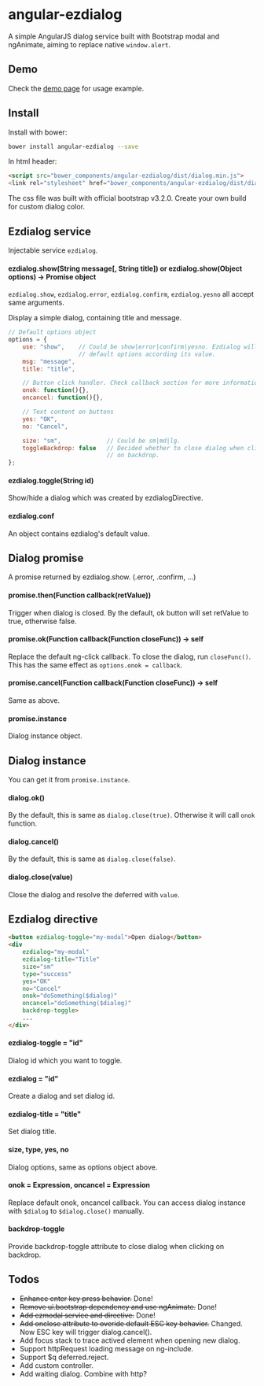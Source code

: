 angular-ezdialog
================
A simple AngularJS dialog service built with Bootstrap modal and ngAnimate, aiming to replace native `window.alert`.

Demo
----
Check the [demo page][1] for usage example.

[1]: https://rawgit.com/eight04/angular-ezdialog/master/example/example.html

Install
-------
Install with bower:
```sh
bower install angular-ezdialog --save
```
In html header:
```html
<script src="bower_components/angular-ezdialog/dist/dialog.min.js">
<link rel="stylesheet" href="bower_components/angular-ezdialog/dist/dialog.min.css">
```
The css file was built with official bootstrap v3.2.0. Create your own build for custom dialog color.

Ezdialog service
----------------
Injectable service `ezdialog`.

#### ezdialog.show(String message[, String title]) or ezdialog.show(Object options) -> Promise object

`ezdialog.show`, `ezdialog.error`, `ezdialog.confirm`, `ezdialog.yesno` all accept same arguments.

Display a simple dialog, containing title and message.

```javascript
// Default options object
options = {
	use: "show",	// Could be show|error|confirm|yesno. Ezdialog will apply some
    				// default options according its value.
	msg: "message",
    title: "title",

    // Button click handler. Check callback section for more information.
    onok: function(){},
    oncancel: function(){},

    // Text content on buttons
    yes: "OK",
    no: "Cancel",

    size: "sm",				// Could be sm|md|lg.
    toggleBackdrop: false	// Decided whether to close dialog when clicking
    						// on backdrop.
};
```

#### ezdialog.toggle(String id)
Show/hide a dialog which was created by ezdialogDirective.

#### ezdialog.conf
An object contains ezdialog's default value.

Dialog promise
--------------
A promise returned by ezdialog.show. (.error, .confirm, ...)

#### promise.then(Function callback(retValue))
Trigger when dialog is closed. By the default, ok button will set retValue to true, otherwise false.

#### promise.ok(Function callback(Function closeFunc)) -> self
Replace the default ng-click callback. To close the dialog, run `closeFunc()`. This has the same effect as `options.onok = callback`.

#### promise.cancel(Function callback(Function closeFunc)) -> self
Same as above.

#### promise.instance
Dialog instance object.

Dialog instance
---------------
You can get it from `promise.instance`.

#### dialog.ok()
By the default, this is same as `dialog.close(true)`. Otherwise it will call `onok` function.

#### dialog.cancel()
By the default, this is same as `dialog.close(false)`.

#### dialog.close(value)
Close the dialog and resolve the deferred with `value`.

Ezdialog directive
------------------
```html
<button ezdialog-toggle="my-modal">Open dialog</button>
<div
    ezdialog="my-modal"
    ezdialog-title="Title"
    size="sm"
    type="success"
    yes="OK"
    no="Cancel"
    onok="doSomething($dialog)"
    oncancel="doSomething($dialog)"
    backdrop-toggle>
	...
</div>
```

#### ezdialog-toggle = "id"
Dialog id which you want to toggle.

#### ezdialog = "id"
Create a dialog and set dialog id.

#### ezdialog-title = "title"
Set dialog title.

#### size, type, yes, no
Dialog options, same as options object above.

#### onok = Expression, oncancel = Expression
Replace default onok, oncancel callback. You can access dialog instance with `$dialog` to `$dialog.close()` manually.

#### backdrop-toggle
Provide backdrop-toggle attribute to close dialog when clicking on backdrop.


Todos
-----
* <del>Enhance enter key press behavior.</del> Done!
* <del>Remove ui.bootstrap dependency and use ngAnimate.</del> Done!
* <del>Add ezmodal service and directive.</del> Done!
* <del>Add onclose attribute to overide default ESC key behavior.</del> Changed. Now ESC key will trigger dialog.cancel().
* Add focus stack to trace actived element when opening new dialog.
* Support httpRequest loading message on ng-include.
* Support $q deferred.reject.
* Add custom controller.
* Add waiting dialog. Combine with http?
